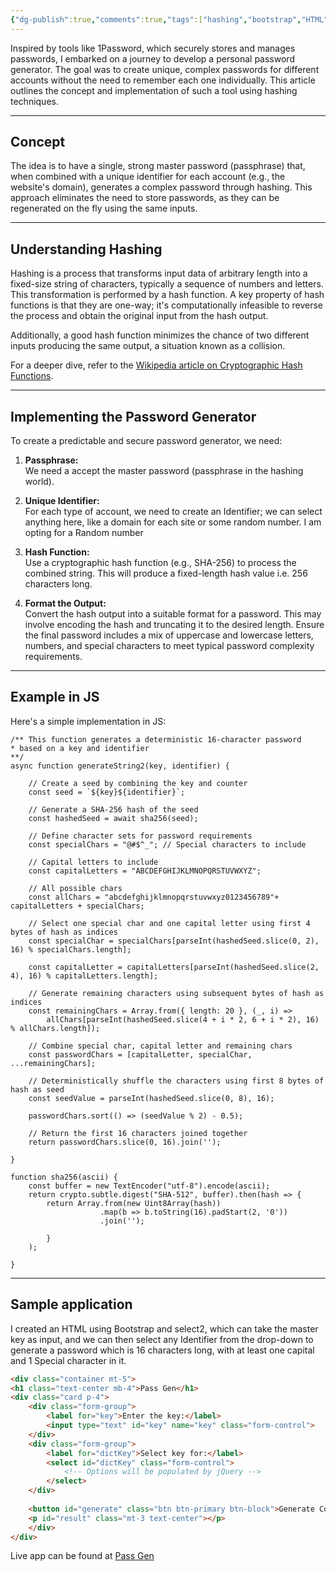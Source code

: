 ```yaml
---
{"dg-publish":true,"comments":true,"tags":["hashing","bootstrap","HTML","JS"],"dg-metatags":{"description":"JS based Password generator using Hashing","title":"Password Generator","og:title":"Password Generator","og:type":"article","og:article:author":"Hemant Bothra","og:article:tag":["hashing","bootstrap","HTML","JS"],"og:article:section":"Technology"},"permalink":"/html/password-generator/","metatags":{"description":"JS based Password generator using Hashing","title":"Password Generator","og:title":"Password Generator","og:type":"article","og:article:author":"Hemant Bothra","og:article:tag":["hashing","bootstrap","HTML","JS"],"og:article:section":"Technology"},"dgPassFrontmatter":true}
---
```


Inspired by tools like 1Password, which securely stores and manages passwords, I embarked on a journey to develop a personal password generator. The goal was to create unique, complex passwords for different accounts without the need to remember each one individually. This article outlines the concept and implementation of such a tool using hashing techniques.

---

## Concept

The idea is to have a single, strong master password (passphrase) that, when combined with a unique identifier for each account (e.g., the website's domain), generates a complex password through hashing. This approach eliminates the need to store passwords, as they can be regenerated on the fly using the same inputs.

---

## Understanding Hashing

Hashing is a process that transforms input data of arbitrary length into a fixed-size string of characters, typically a sequence of numbers and letters. This transformation is performed by a hash function. A key property of hash functions is that they are one-way; it's computationally infeasible to reverse the process and obtain the original input from the hash output. 

Additionally, a good hash function minimizes the chance of two different inputs producing the same output, a situation known as a collision.  

For a deeper dive, refer to the [Wikipedia article on Cryptographic Hash Functions](https://en.wikipedia.org/wiki/Cryptographic_hash_function).

---

## Implementing the Password Generator

To create a predictable and secure password generator, we need:

1. **Passphrase:**  
  We need a accept the master password (passphrase in the hashing world).

2. **Unique Identifier:**  
   For each type of account, we need to create an Identifier; we can select anything here, like a domain for each site or some random number. I am opting for a Random number

3. **Hash Function:**  
   Use a cryptographic hash function (e.g., SHA-256) to process the combined string. This will produce a fixed-length hash value i.e. 256 characters long.

4. **Format the Output:**  
   Convert the hash output into a suitable format for a password. This may involve encoding the hash and truncating it to the desired length. Ensure the final password includes a mix of uppercase and lowercase letters, numbers, and special characters to meet typical password complexity requirements.

---

## Example in JS

Here's a simple implementation in JS:

```JS
/** This function generates a deterministic 16-character password
* based on a key and identifier
**/
async function generateString2(key, identifier) {

	// Create a seed by combining the key and counter
	const seed = `${key}${identifier}`;
	
	// Generate a SHA-256 hash of the seed
	const hashedSeed = await sha256(seed);
	
	// Define character sets for password requirements
	const specialChars = "@#$^_"; // Special characters to include

	// Capital letters to include
	const capitalLetters = "ABCDEFGHIJKLMNOPQRSTUVWXYZ";
	
	// All possible chars
	const allChars = "abcdefghijklmnopqrstuvwxyz0123456789"+ capitalLetters + specialChars;

	// Select one special char and one capital letter using first 4 bytes of hash as indices	
	const specialChar = specialChars[parseInt(hashedSeed.slice(0, 2), 16) % specialChars.length];
	
	const capitalLetter = capitalLetters[parseInt(hashedSeed.slice(2, 4), 16) % capitalLetters.length];
	
	// Generate remaining characters using subsequent bytes of hash as indices
	const remainingChars = Array.from({ length: 20 }, (_, i) =>
		allChars[parseInt(hashedSeed.slice(4 + i * 2, 6 + i * 2), 16) % allChars.length]);
	
	// Combine special char, capital letter and remaining chars
	const passwordChars = [capitalLetter, specialChar, ...remainingChars];
	
	// Deterministically shuffle the characters using first 8 bytes of hash as seed
	const seedValue = parseInt(hashedSeed.slice(0, 8), 16);
	
	passwordChars.sort(() => (seedValue % 2) - 0.5);

	// Return the first 16 characters joined together	
	return passwordChars.slice(0, 16).join('');

}

function sha256(ascii) {
	const buffer = new TextEncoder("utf-8").encode(ascii);
	return crypto.subtle.digest("SHA-512", buffer).then(hash => {
		return Array.from(new Uint8Array(hash))
					.map(b => b.toString(16).padStart(2, '0'))
					.join('');
		
		}
	);

}
```

---
## Sample application
I created an HTML using Bootstrap and select2, which can take the master key as input, and we can then select any Identifier from the drop-down to generate a password which is 16 characters long, with at least one capital and 1 Special character in it.

```html
<div class="container mt-5">
<h1 class="text-center mb-4">Pass Gen</h1>
<div class="card p-4">
	<div class="form-group">
		<label for="key">Enter the key:</label>
		<input type="text" id="key" name="key" class="form-control">
	</div>
	<div class="form-group">
		<label for="dictKey">Select key for:</label>
		<select id="dictKey" class="form-control">
			<!-- Options will be populated by jQuery -->
		</select>
	</div>
	
	<button id="generate" class="btn btn-primary btn-block">Generate Code</button>
	<p id="result" class="mt-3 text-center"></p>
	</div>
</div>
```

Live app can be found at [Pass Gen](/html/pass-gen)